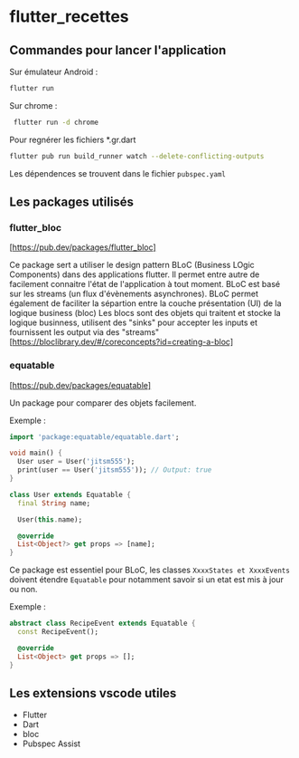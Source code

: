 # flutter_recettes

## Commandes pour lancer l'application

Sur émulateur Android :

```sh
flutter run
```

Sur chrome :

```sh
 flutter run -d chrome
```
Pour regnérer les fichiers \*.gr.dart

```sh
flutter pub run build_runner watch --delete-conflicting-outputs
```

Les dépendences se trouvent dans le fichier ```pubspec.yaml```

## Les packages utilisés

### flutter_bloc

[https://pub.dev/packages/flutter_bloc]

Ce package sert a utiliser le design pattern BLoC (Business LOgic Components) dans des applications flutter.
Il permet entre autre de facilement connaitre l'état de l'application à tout moment.
BLoC est basé sur les streams (un flux d'évènements asynchrones).
BLoC permet également de faciliter la sépartion entre la couche présentation (UI) de la logique business (bloc)
Les blocs sont des objets qui traitent et stocke la logique businness, utilisent des "sinks" pour accepter les inputs et fournissent les output via des "streams" 
[https://bloclibrary.dev/#/coreconcepts?id=creating-a-bloc]

### equatable 

[https://pub.dev/packages/equatable]

Un package pour comparer des objets facilement. 

Exemple :

```dart
import 'package:equatable/equatable.dart';

void main() {
  User user = User('jitsm555');
  print(user == User('jitsm555')); // Output: true
}

class User extends Equatable {
  final String name;

  User(this.name);

  @override
  List<Object?> get props => [name];
}
```

Ce package est essentiel pour BLoC, les classes ```XxxxStates et XxxxEvents```  doivent étendre ```Equatable``` pour notamment savoir si un etat est mis à jour ou non. 

Exemple : 
```dart
abstract class RecipeEvent extends Equatable {
  const RecipeEvent();

  @override
  List<Object> get props => [];
}
```

## Les extensions vscode utiles

- Flutter
- Dart
- bloc
- Pubspec Assist